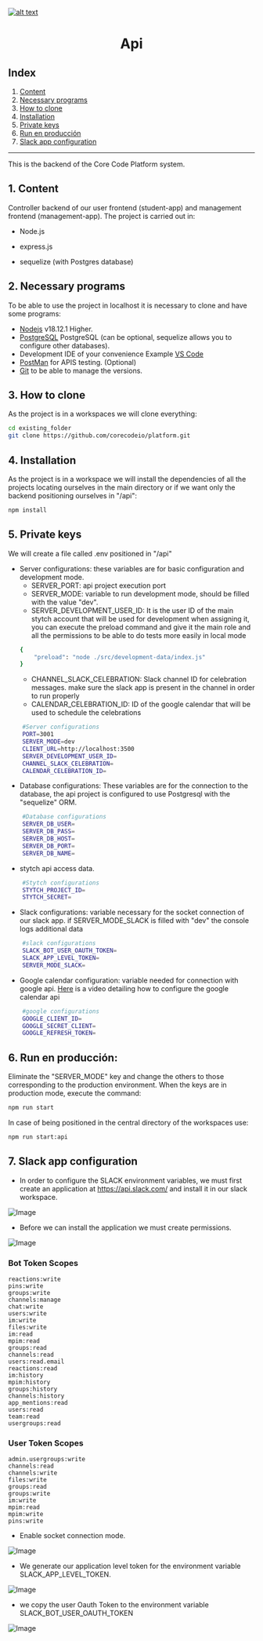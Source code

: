 <a href="https://www.core-code.io/">

![alt text](../src/images/logo.png 'corecodeio') </a>

<h1 align="center">Api</h1>

## Index

1. [Content](#1-content)
2. [Necessary programs](#2-necessary-programs)
3. [How to clone](#3-how-to-clone)
4. [Installation](#4-installation)
5. [Private keys](#5-private-keys)
6. [Run en producción](#6-run-en-producción)
7. [Slack app configuration](#7-slack-app-configuration)
---

This is the backend of the Core Code Platform system.

## 1. Content

Controller backend of our user frontend (student-app) and management frontend (management-app). The project is carried out in:

-   Node.js

-   express.js

-   sequelize (with Postgres database)

## 2. Necessary programs

To be able to use the project in localhost it is necessary to clone and have some programs:

- [Nodejs](https://nodejs.org/es/download/) v18.12.1 Higher.
- [PostgreSQL](https://www.postgresql.org/download/) PostgreSQL (can be optional, sequelize
    allows you to configure other databases).
- Development IDE of your convenience Example [VS Code](https://code.visualstudio.com/download)
- [PostMan](https://www.postman.com/downloads/) for APIS testing. (Optional)
- [Git](https://git-scm.com/downloads) to be able to manage the versions.

## 3. How to clone

As the project is in a workspaces we will clone everything:

```bash
cd existing_folder
git clone https://github.com/corecodeio/platform.git

```

## 4. Installation 

As the project is in a workspace we will install the dependencies of all the projects locating ourselves in the main directory or if we want only the backend positioning ourselves in "/api":

```bash
npm install
```

## 5. Private keys
We will create a file called .env positioned in "/api"

- Server configurations: these variables are for basic configuration and development mode.
    - SERVER_PORT: api project execution port
    - SERVER_MODE: variable to run development mode, should be filled with the value "dev".
    - SERVER_DEVELOPMENT_USER_ID: It is the user ID of the main stytch account that will be used for development when assigning it, you can execute the preload command and give it the main role and all the permissions to be able to do tests more easily in local mode
    ```bash
    {
        "preload": "node ./src/development-data/index.js"
    }
    ```
    - CHANNEL_SLACK_CELEBRATION: Slack channel ID for celebration messages. make sure the slack app is present in the channel in order to run properly
    - CALENDAR_CELEBRATION_ID: ID of the google calendar that will be used to schedule the celebrations
```bash
    #Server configurations
    PORT=3001
    SERVER_MODE=dev
    CLIENT_URL=http://localhost:3500
    SERVER_DEVELOPMENT_USER_ID=
    CHANNEL_SLACK_CELEBRATION=
    CALENDAR_CELEBRATION_ID=
```

- Database configurations: These variables are for the connection to the database, the api project is configured to use Postgresql with the "sequelize" ORM.
```bash
    #Database configurations
    SERVER_DB_USER=
    SERVER_DB_PASS=
    SERVER_DB_HOST=
    SERVER_DB_PORT=
    SERVER_DB_NAME=
```

- stytch api access data.
```bash
    #Stytch configurations
    STYTCH_PROJECT_ID=
    STYTCH_SECRET=
```

- Slack configurations: variable necessary for the socket connection of our slack app.
if SERVER_MODE_SLACK is filled with "dev" the console logs additional data
```bash
    #slack configurations
    SLACK_BOT_USER_OAUTH_TOKEN=
    SLACK_APP_LEVEL_TOKEN=
    SERVER_MODE_SLACK=
```

- Google calendar configuration: variable needed for connection with google api. [Here](https://www.youtube.com/watch?v=zrLf4KMs71E&t=1061s) is a video detailing how to configure the google calendar api
```bash
    #google configurations
    GOOGLE_CLIENT_ID=
    GOOGLE_SECRET_CLIENT=
    GOOGLE_REFRESH_TOKEN=
```

## 6. Run en producción:

Eliminate the "SERVER_MODE" key and change the others to those corresponding to the production environment.
When the keys are in production mode, execute the command:

```bash
npm run start
```
In case of being positioned in the central directory of the workspaces use:

```bash
npm run start:api
```

## 7. Slack app configuration

- In order to configure the SLACK environment variables, we must first create an application at https://api.slack.com/ and install it in our slack workspace.

![Image](../src/images/create-app-slack.jpg)

- Before we can install the application we must create permissions.

![Image](../src/images/permission.jpg)

### Bot Token Scopes
```
reactions:write
pins:write
groups:write
channels:manage
chat:write
users:write
im:write
files:write
im:read
mpim:read
groups:read
channels:read
users:read.email
reactions:read
im:history
mpim:history
groups:history
channels:history
app_mentions:read
users:read
team:read
usergroups:read
```

### User Token Scopes
```
admin.usergroups:write
channels:read
channels:write
files:write
groups:read
groups:write
im:write
mpim:read
mpim:write
pins:write
```

- Enable socket connection mode.

![Image](../src/images/mode-socket.jpg)

- We generate our application level token for the environment variable SLACK_APP_LEVEL_TOKEN.

![Image](../src/images/app-token-level.jpg)

- we copy the user Oauth Token to the environment variable SLACK_BOT_USER_OAUTH_TOKEN

![Image](../src/images/auth-token.jpg)